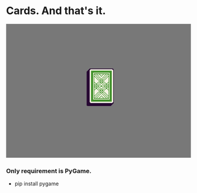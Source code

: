 # Cards. And that's it.

![Example 1](/examples/e1.png)

### Only requirement is PyGame.
- pip install pygame
